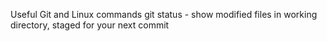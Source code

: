 Useful Git and Linux commands
git status - show modified files in working directory, staged for your next commit
